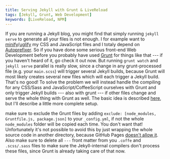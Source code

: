 ```yaml
---
title: Serving Jekyll with Grunt & LiveReload
tags: [Jekyll, Grunt, Web Development]
keywords: [LiveReload, NPM]
---
```


If you are running a Jekyll blog, you might find that simply running `jekyll serve` to generate all your files is not enough. I for example want to [minify](https://github.com/gruntjs/grunt-contrib-cssmin)/[uglify](https://github.com/gruntjs/grunt-contrib-uglify) my CSS and JavaScript files and I totaly depend on [Autoprefixer](https://github.com/postcss/autoprefixer). So if you have done some serious front-end Web Development before you probably have used [Grunt](http://gruntjs.com/) for things like that --- if you haven't heard of it, go check it out now. But running `grunt watch` and `jekyll serve` parallel is really slow, since a change in any grunt-processed file (e.g. your `main.scss`) will trigger several Jekyll builds, because Grunt will most likely creates several new files which will each trigger a Jekyll build. That's no good! To solve the problem we will instead handle the compiling for any CSS/Sass and JavaScript/CoffeeScript ourselves with Grunt and only trigger Jekyll builds --- also with grunt --- if other files change and serve the whole thing with Grunt as well. The basic idea is described [here](http://thanpol.as/jekyll/jekyll-and-livereload-flow/), but I'll describe a little more complete setup.




make sure to exclude the Grunt files by adding `exclude: [node_modules, Gruntfile.js, package.json]` to your `_config.yml`, if not the whole `node_modules` folder will be copied each time. You don't want that! Unfortunately it's not possible to avoid this by just wrapping the whole source code in another directory, because GitHub Pages [doesn't allow it](https://help.github.com/articles/using-jekyll-with-pages/#configuring-jekyll). Also make sure to delete all `---` front matter from you `.coffe` and `.scss/.sass` files to make sure the Jekyll-internal compilers don't process these files, since Grunt is already taking care of that now.
